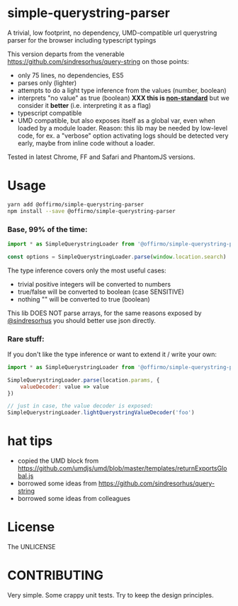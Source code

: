 # simple-querystring-parser
A trivial, low footprint, no dependency, UMD-compatible url querystring parser for the browser including typescript typings

This version departs from the venerable https://github.com/sindresorhus/query-string on those points:
- only 75 lines, no dependencies, ES5
- parses only (lighter)
- attempts to do a light type inference from the values (number, boolean)
- interprets "no value" as true (boolean) **XXX this is [non-standard](http://w3.org/TR/2012/WD-url-20120524/#collect-url-parameters)** but we consider it **better** (i.e. interpreting it as a flag)
- typescript compatible
- UMD compatible, but also exposes itself as a global var, even when loaded by a module loader. Reason: this lib may be needed by low-level code, for ex. a "verbose" option activating logs should be detected very early, maybe from inline code without a loader.

Tested in latest Chrome, FF and Safari and PhantomJS versions.

# Usage

```bash
yarn add @offirmo/simple-querystring-parser
npm install --save @offirmo/simple-querystring-parser
```

### Base, 99% of the time:
```javascript
import * as SimpleQuerystringLoader from '@offirmo/simple-querystring-parser'

const options = SimpleQuerystringLoader.parse(window.location.search)
```

The type inference covers only the most useful cases:
- trivial positive integers will be converted to numbers
- true/false will be converted to boolean (case SENSITIVE)
- nothing "" will be converted to true (boolean)

This lib DOES NOT parse arrays, for the same reasons exposed by [@sindresorhus](https://github.com/sindresorhus/query-string)
you should better use json directly.


### Rare stuff:
If you don't like the type inference or want to extend it / write your own:

```javascript
import * as SimpleQuerystringLoader from '@offirmo/simple-querystring-parser'

SimpleQuerystringLoader.parse(location.params, {
	valueDecoder: value => value
})

// just in case, the value decoder is exposed:
SimpleQuerystringLoader.lightQuerystringValueDecoder('foo')
```


# hat tips
* copied the UMD block from https://github.com/umdjs/umd/blob/master/templates/returnExportsGlobal.js
* borrowed some ideas from https://github.com/sindresorhus/query-string
* borrowed some ideas from colleagues


# License
The UNLICENSE


# CONTRIBUTING
Very simple. Some crappy unit tests. Try to keep the design principles.
